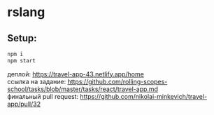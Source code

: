 # rslang

## Setup:
```sh
npm i
npm start
```


деплой: https://travel-app-43.netlify.app/home  
ссылка на задание: https://github.com/rolling-scopes-school/tasks/blob/master/tasks/react/travel-app.md  
финальный pull request: https://github.com/nikolai-minkevich/travel-app/pull/32
